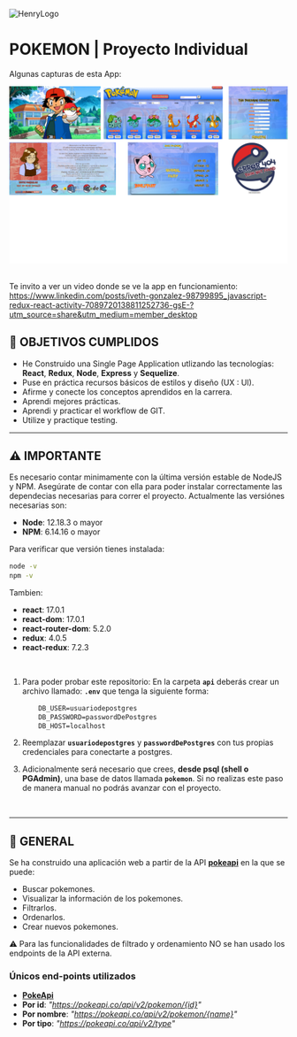![HenryLogo](https://d31uz8lwfmyn8g.cloudfront.net/Assets/logo-henry-white-lg.png)

# **POKEMON** | Proyecto Individual


Algunas capturas de esta App:

<img src="client\src\img\capturasApp.png" alt="" />

## 
Te invito a ver un video donde se ve la app en funcionamiento: 
https://www.linkedin.com/posts/iveth-gonzalez-98799895_javascript-redux-react-activity-7089720138811252736-gsE-?utm_source=share&utm_medium=member_desktop

## **📌 OBJETIVOS CUMPLIDOS**

-  He Construido una Single Page Application utlizando las tecnologías: **React**, **Redux**, **Node**, **Express** y **Sequelize**.
-  Puse en práctica recursos básicos de estilos y diseño (UX : UI).
-  Afirme y conecte los conceptos aprendidos en la carrera.
-  Aprendi mejores prácticas.
-  Aprendi y practicar el workflow de GIT.
-  Utilize y practique testing.

---

## **⚠️ IMPORTANTE**

Es necesario contar minimamente con la última versión estable de NodeJS y NPM. Asegúrate de contar con ella para poder instalar correctamente las dependecias necesarias para correr el proyecto. Actualmente las versiónes necesarias son:

-  **Node**: 12.18.3 o mayor
-  **NPM**: 6.14.16 o mayor

Para verificar que versión tienes instalada:

```bash
node -v
npm -v
```

Tambien:

-  **react**: 17.0.1
-  **react-dom**: 17.0.1
-  **react-router-dom**: 5.2.0
-  **redux**: 4.0.5
-  **react-redux**: 7.2.3

<br />

1. Para poder probar este repositorio:
En la carpeta **`api`** deberás crear un archivo llamado: **`.env`** que tenga la siguiente forma:

   ```env
       DB_USER=usuariodepostgres
       DB_PASSWORD=passwordDePostgres
       DB_HOST=localhost
   ```

1. Reemplazar **`usuariodepostgres`** y **`passwordDePostgres`** con tus propias credenciales para conectarte a postgres. 

5. Adicionalmente será necesario que crees, **desde psql (shell o PGAdmin)**, una base de datos llamada **`pokemon`**. Si no realizas este paso de manera manual no podrás avanzar con el proyecto.

<br />

---

## **📖  GENERAL**

Se ha construido una aplicación web a partir de la API [**pokeapi**](https://pokeapi.co/) en la que se puede:

-  Buscar pokemones.
-  Visualizar la información de los pokemones.
-  Filtrarlos.
-  Ordenarlos.
-  Crear nuevos pokemones.

⚠️ Para las funcionalidades de filtrado y ordenamiento NO se han usado los endpoints de la API externa.

### **Únicos end-points utilizados**

-  [**PokeApi**](https://pokeapi.co/api/v2/pokemon)
-  **Por id**: _"https://pokeapi.co/api/v2/pokemon/{id}"_
-  **Por nombre**: _"https://pokeapi.co/api/v2/pokemon/{name}"_
-  **Por tipo**: _"https://pokeapi.co/api/v2/type"_

<br />


